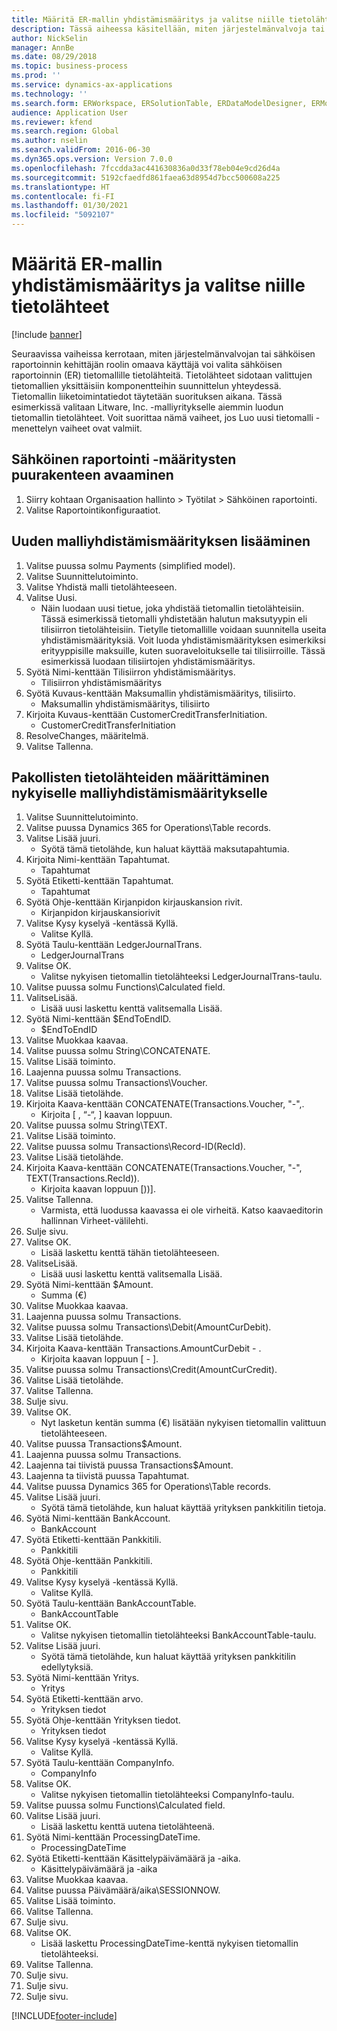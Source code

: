 ```yaml
---
title: Määritä ER-mallin yhdistämismääritys ja valitse niille tietolähteet
description: Tässä aiheessa käsitellään, miten järjestelmänvalvoja tai sähköisen raportoinnin kehittäjä voi valita sähköisen raportoinnin tietomallille tietolähteitä.
author: NickSelin
manager: AnnBe
ms.date: 08/29/2018
ms.topic: business-process
ms.prod: ''
ms.service: dynamics-ax-applications
ms.technology: ''
ms.search.form: ERWorkspace, ERSolutionTable, ERDataModelDesigner, ERModelMappingTable, ERModelMappingDesigner, ERExpressionDesignerFormula
audience: Application User
ms.reviewer: kfend
ms.search.region: Global
ms.author: nselin
ms.search.validFrom: 2016-06-30
ms.dyn365.ops.version: Version 7.0.0
ms.openlocfilehash: 7fccdda3ac441630836a0d33f78eb04e9cd26d4a
ms.sourcegitcommit: 5192cfaedfd861faea63d8954d7bcc500608a225
ms.translationtype: HT
ms.contentlocale: fi-FI
ms.lasthandoff: 01/30/2021
ms.locfileid: "5092107"
---
```

# <a name="define-er-model-mappings-and-select-data-sources-for-them"></a>Määritä ER-mallin yhdistämismääritys ja valitse niille tietolähteet

[!include [banner](../../includes/banner.md)]

Seuraavissa vaiheissa kerrotaan, miten järjestelmänvalvojan tai sähköisen raportoinnin kehittäjän roolin omaava käyttäjä voi valita sähköisen raportoinnin (ER) tietomallille tietolähteitä. Tietolähteet sidotaan valittujen tietomallien yksittäisiin komponentteihin suunnittelun yhteydessä. Tietomallin liiketoimintatiedot täytetään suorituksen aikana. Tässä esimerkissä valitaan Litware, Inc. -malliyritykselle aiemmin luodun tietomallin tietolähteet. Voit suorittaa nämä vaiheet, jos Luo uusi tietomalli -menettelyn vaiheet ovat valmiit.


## <a name="open-the-electronic-reporting-configurations-tree"></a>Sähköinen raportointi -määritysten puurakenteen avaaminen
1. Siirry kohtaan Organisaation hallinto > Työtilat > Sähköinen raportointi.
2. Valitse Raportointikonfiguraatiot.

## <a name="insert-a-new-model-mapping"></a>Uuden malliyhdistämismäärityksen lisääminen
1. Valitse puussa solmu Payments (simplified model).
2. Valitse Suunnittelutoiminto.
3. Valitse Yhdistä malli tietolähteeseen.
4. Valitse Uusi.
    * Näin luodaan uusi tietue, joka yhdistää tietomallin tietolähteisiin. Tässä esimerkissä tietomalli yhdistetään halutun maksutyypin eli tilisiirron tietolähteisiin.     Tietylle tietomallille voidaan suunnitella useita yhdistämismäärityksiä. Voit luoda yhdistämismäärityksen esimerkiksi erityyppisille maksuille, kuten suoraveloitukselle tai tilisiirroille. Tässä esimerkissä luodaan tilisiirtojen yhdistämismääritys.  
5. Syötä Nimi-kenttään Tilisiirron yhdistämismääritys.
    * Tilisiirron yhdistämismääritys  
6. Syötä Kuvaus-kenttään Maksumallin yhdistämismääritys, tilisiirto.
    * Maksumallin yhdistämismääritys, tilisiirto  
7. Kirjoita Kuvaus-kenttään CustomerCreditTransferInitiation.
    * CustomerCreditTransferInitiation  
8. ResolveChanges, määritelmä.
9. Valitse Tallenna.

## <a name="define-required-data-sources-for-the-current-model-mapping"></a>Pakollisten tietolähteiden määrittäminen nykyiselle malliyhdistämismääritykselle
1. Valitse Suunnittelutoiminto.
2. Valitse puussa Dynamics 365 for Operations\Table records.
3. Valitse Lisää juuri.
    * Syötä tämä tietolähde, kun haluat käyttää maksutapahtumia.  
4. Kirjoita Nimi-kenttään Tapahtumat.
    * Tapahtumat  
5. Syötä Etiketti-kenttään Tapahtumat.
    * Tapahtumat  
6. Syötä Ohje-kenttään Kirjanpidon kirjauskansion rivit.
    * Kirjanpidon kirjauskansiorivit  
7. Valitse Kysy kyselyä -kentässä Kyllä.
    * Valitse Kyllä.  
8. Syötä Taulu-kenttään LedgerJournalTrans.
    * LedgerJournalTrans  
9. Valitse OK.
    * Valitse nykyisen tietomallin tietolähteeksi LedgerJournalTrans-taulu.  
10. Valitse puussa solmu Functions\Calculated field.
11. ValitseLisää.
    * Lisää uusi laskettu kenttä valitsemalla Lisää.  
12. Syötä Nimi-kenttään $EndToEndID.
    * $EndToEndID  
13. Valitse Muokkaa kaavaa.
14. Valitse puussa solmu String\CONCATENATE.
15. Valitse Lisää toiminto.
16. Laajenna puussa solmu Transactions.
17. Valitse puussa solmu Transactions\Voucher.
18. Valitse Lisää tietolähde.
19. Kirjoita Kaava-kenttään CONCATENATE(Transactions.Voucher, "-",.
    * Kirjoita [ , “-“, ] kaavan loppuun.  
20. Valitse puussa solmu String\TEXT.
21. Valitse Lisää toiminto.
22. Valitse puussa solmu Transactions\Record-ID(RecId).
23. Valitse Lisää tietolähde.
24. Kirjoita Kaava-kenttään CONCATENATE(Transactions.Voucher, "-", TEXT(Transactions.RecId)).
    * Kirjoita kaavan loppuun [))].  
25. Valitse Tallenna.
    * Varmista, että luodussa kaavassa ei ole virheitä. Katso kaavaeditorin hallinnan Virheet-välilehti.  
26. Sulje sivu.
27. Valitse OK.
    * Lisää laskettu kenttä tähän tietolähteeseen.  
28. ValitseLisää.
    * Lisää uusi laskettu kenttä valitsemalla Lisää.  
29. Syötä Nimi-kenttään $Amount.
    * Summa (€)  
30. Valitse Muokkaa kaavaa.
31. Laajenna puussa solmu Transactions.
32. Valitse puussa solmu Transactions\Debit(AmountCurDebit).
33. Valitse Lisää tietolähde.
34. Kirjoita Kaava-kenttään Transactions.AmountCurDebit - .
    * Kirjoita kaavan loppuun [ - ].  
35. Valitse puussa solmu Transactions\Credit(AmountCurCredit).
36. Valitse Lisää tietolähde.
37. Valitse Tallenna.
38. Sulje sivu.
39. Valitse OK.
    * Nyt lasketun kentän summa (€) lisätään nykyisen tietomallin valittuun tietolähteeseen.  
40. Valitse puussa Transactions\$Amount.
41. Laajenna puussa solmu Transactions.
42. Laajenna tai tiivistä puussa Transactions\$Amount.
43. Laajenna ta tiivistä puussa Tapahtumat.
44. Valitse puussa Dynamics 365 for Operations\Table records.
45. Valitse Lisää juuri.
    * Syötä tämä tietolähde, kun haluat käyttää yrityksen pankkitilin tietoja.  
46. Syötä Nimi-kenttään BankAccount.
    * BankAccount  
47. Syötä Etiketti-kenttään Pankkitili.
    * Pankkitili  
48. Syötä Ohje-kenttään Pankkitili.
    * Pankkitili  
49. Valitse Kysy kyselyä -kentässä Kyllä.
    * Valitse Kyllä.  
50. Syötä Taulu-kenttään BankAccountTable.
    * BankAccountTable  
51. Valitse OK.
    * Valitse nykyisen tietomallin tietolähteeksi BankAccountTable-taulu.  
52. Valitse Lisää juuri.
    * Syötä tämä tietolähde, kun haluat käyttää yrityksen pankkitilin edellytyksiä.  
53. Syötä Nimi-kenttään Yritys.
    * Yritys   
54. Syötä Etiketti-kenttään arvo.
    * Yrityksen tiedot  
55. Syötä Ohje-kenttään Yrityksen tiedot.
    * Yrityksen tiedot  
56. Valitse Kysy kyselyä -kentässä Kyllä.
    * Valitse Kyllä.  
57. Syötä Taulu-kenttään CompanyInfo.
    * CompanyInfo  
58. Valitse OK.
    * Valitse nykyisen tietomallin tietolähteeksi CompanyInfo-taulu.  
59. Valitse puussa solmu Functions\Calculated field.
60. Valitse Lisää juuri.
    * Lisää laskettu kenttä uutena tietolähteenä.  
61. Syötä Nimi-kenttään ProcessingDateTime.
    * ProcessingDateTime  
62. Syötä Etiketti-kenttään Käsittelypäivämäärä ja -aika.
    * Käsittelypäivämäärä ja -aika  
63. Valitse Muokkaa kaavaa.
64. Valitse puussa Päivämäärä/aika\SESSIONNOW.
65. Valitse Lisää toiminto.
66. Valitse Tallenna.
67. Sulje sivu.
68. Valitse OK.
    * Lisää laskettu ProcessingDateTime-kenttä nykyisen tietomallin tietolähteeksi.  
69. Valitse Tallenna.
70. Sulje sivu.
71. Sulje sivu.
72. Sulje sivu.



[!INCLUDE[footer-include](../../../../includes/footer-banner.md)]